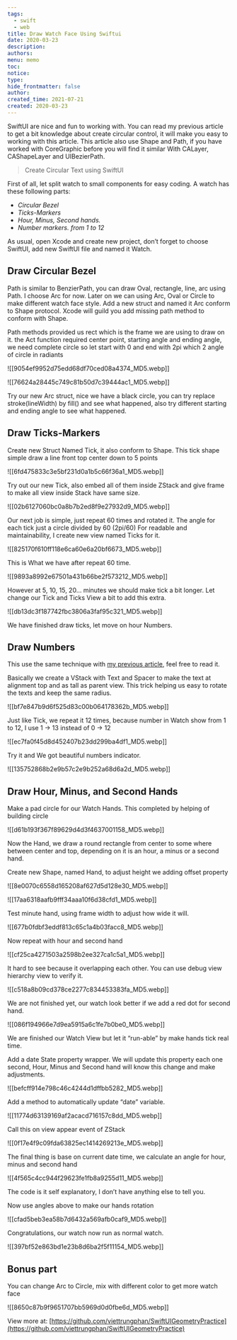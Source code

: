 ```yaml
---
tags:
  - swift
  - web
title: Draw Watch Face Using Swiftui
date: 2020-03-23
description: 
authors: 
menu: memo
toc: 
notice: 
type: 
hide_frontmatter: false
author: 
created_time: 2021-07-21
created: 2020-03-23
---
```


SwiftUI are nice and fun to working with. You can read my previous article to get a bit knowledge about create circular control, it will make you easy to working with this article. This article also use Shape and Path, if you have worked with CoreGraphic before you will find it similar With CALayer, CAShapeLayer and UIBezierPath.

> Create Circular Text using SwiftUI

First of all, let split watch to small components for easy coding. A watch has these following parts:

* *Circular Bezel*
* *Ticks-Markers*
* *Hour, Minus, Second hands.*
* *Number markers. from 1 to 12*

As usual, open Xcode and create new project, don’t forget to choose SwiftUI, add new SwiftUI file and named it Watch.

## Draw Circular Bezel

Path is similar to BenzierPath, you can draw Oval, rectangle, line, arc using Path.
I choose Arc for now. Later on we can using Arc, Oval or Circle to make different watch face style.
Add a new struct and named it Arc conform to Shape protocol.
Xcode will guild you add missing path method to conform with Shape.

Path methods provided us rect which is the frame we are using to draw on it.
the Act function required center point, starting angle and ending angle, we need complete circle so let start with 0 and end with 2pi which 2 angle of circle in radiants

![[9054ef9952d75edd68df70ced08a4374_MD5.webp]]

![[76624a28445c749c81b50d7c39444ac1_MD5.webp]]

Try our new Arc struct, nice we have a black circle, you can try replace stroke(lineWidth) by fill() and see what happened, also try different starting and ending angle to see what happened.

## Draw Ticks-Markers

Create new Struct Named Tick, it also conform to Shape.
This tick shape simple draw a line front top center down to 5 points

![[6fd475833c3e5bf231d0a1b5c66f36a1_MD5.webp]]


Try out our new Tick, also embed all of them inside ZStack and give frame to make all view inside Stack have same size.

![[02b6127060bc0a8b7b2ed8f9e27932d9_MD5.webp]]


Our next job is simple, just repeat 60 times and rotated it.
The angle for each tick just a circle divided by 60 (2pi/60)
For readable and maintainability, I create new view named Ticks for it.

![[825170f610ff118e6ca60e6a20bf6673_MD5.webp]]


This is What we have after repeat 60 time.

![[9893a8992e67501a431b66be2f573212_MD5.webp]]


However at 5, 10, 15, 20… minutes we should make tick a bit longer.
Let change our Tick and Ticks View a bit to add this extra.

![[db13dc3f187742fbc3806a3faf95c321_MD5.webp]]

We have finished draw ticks, let move on hour Numbers.

## Draw Numbers

This use the same technique with [my previous article](https://medium.com/@phanviettrung/create-circular-text-using-swiftui-32cd7e5b6414), feel free to read it.

Basically we create a VStack with Text and Spacer to make the text at alignment top and as tall as parent view. This trick helping us easy to rotate the texts and keep the same radius.

![[bf7e847b9d6f525d83c00b064178362b_MD5.webp]]


Just like Tick, we repeat it 12 times, because number in Watch show from 1 to 12, I use 1 -> 13 instead of 0 -> 12

![[ec7fa0f45d8d452407b23dd299ba4df1_MD5.webp]]


Try it and We got beautiful numbers indicator.

![[135752868b2e9b57c2e9b252a68d6a2d_MD5.webp]]


## Draw Hour, Minus, and Second Hands

Make a pad circle for our Watch Hands. This completed by helping of building circle

![[d61b193f367f89629d4d3f4637001158_MD5.webp]]

Now the Hand, we draw a round rectangle from center to some where between center and top, depending on it is an hour, a minus or a second hand.

Create new Shape, named Hand, to adjust height we adding offset property

![[8e0070c6558d165208af627d5d128e30_MD5.webp]]

![[17aa6318aafb9fff34aaa10f6d38cfd1_MD5.webp]]


Test minute hand, using frame width to adjust how wide it will.

![[677b0fdbf3eddf813c65c1a4b03facc8_MD5.webp]]


Now repeat with hour and second hand

![[cf25ca4271503a2598b2ee327ca1c5a1_MD5.webp]]


It hard to see because it overlapping each other. You can use debug view hierarchy view to verify it.

![[c518a8b09cd378ce2277c834453383fa_MD5.webp]]


We are not finished yet, our watch look better if we add a red dot for second hand.

![[086f194966e7d9ea5915a6c1fe7b0be0_MD5.webp]]

We are finished our Watch View but let it “run-able” by make hands tick real time.

Add a date State property wrapper. We will update this property each one second, Hour, Minus and Second hand will know this change and make adjustments.

![[befcff914e798c46c4244d1dffbb5282_MD5.webp]]


Add a method to automatically update “date” variable.

![[11774d63139169af2acacd716157c8dd_MD5.webp]]


Call this on view appear event of ZStack

![[0f17e4f9c09fda63825ec1414269213e_MD5.webp]]


The final thing is base on current date time, we calculate an angle for hour, minus and second hand

![[4f565c4cc944f29623fe1fb8a9255d11_MD5.webp]]


The code is it self explanatory, I don’t have anything else to tell you.

Now use angles above to make our hands rotation

![[cfad5beb3ea58b7d6432a569afb0caf9_MD5.webp]]


Congratulations, our watch now run as normal watch.

![[397bf52e863bd1e23b8d6ba2f5f11154_MD5.webp]]


## Bonus part

You can change Arc to Circle, mix with different color to get more watch face

![[8650c87b9f9651707bb5969d0d0fbe6d_MD5.webp]]


View more at: [https://github.com/viettrungphan/SwiftUIGeometryPractice](https://github.com/viettrungphan/SwiftUIGeometryPractice)
